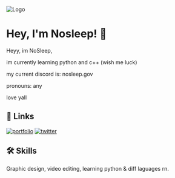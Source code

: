 ![Logo]([https://cdn.discordapp.com/attachments/1346534998131347507/1348689437793718322/rikka.gif?ex=67d0606b&is=67cf0eeb&hm=fdf08fd6683c873d5680421ed747e34f4911fb1f6a1fb87467c1bdb46a3b5a29&](https://media-hosting.imagekit.io//1d8a213b237a4315/rikka.gif?Expires=1837061748&Key-Pair-Id=K2ZIVPTIP2VGHC&Signature=rtt4DGWrvOVmxPia7b1m8ce8kQsrScqM5u0PlaOZbsKIjny6ET7H6xePaYbNAryJyJy2gQz9rV3cHbsmzLRDNGamYMt8m6tl2SF4w6-7J6q0Wp4x7a2bUhBi29CkVDUaD7S3KaZRnZTfZHQpUDfiK2tZXhAgnOpYceox9Z158FPE3Z-LcJyEGvAQKu6yOx1n7cUJJ8G3DK0PyZXb0IGoCdE2dxgbitCqupSeGKfYRWHqaEATWYnePV5aT4n9iWFt~HIBx8dMfqNNuECp2~0kjXSM1nSKX0HkCmdo5iEF7L~wZpg-3qsZhtG5V~yJ6aHMsVzYEmjuDMwoKItw4jcKWg__))

# Hey, I'm Nosleep! 👋

Heyy, im NoSleep,

im currently learning python and c++ (wish me luck)

my current discord is: nosleep.gov

pronouns: any

love yall
## 🔗 Links
[![portfolio](https://cdn.discordapp.com/attachments/1346534998131347507/1348688281524637828/Untitled_design.png?ex=67d05f57&is=67cf0dd7&hm=e94cc94c7019819c76414df65c6a9cf25d7f68e054ee8486f1999f45772953df&)](https://cash.app/$yoyoyo1214)
[![twitter](https://img.shields.io/badge/twitter-1DA1F2?style=for-the-badge&logo=twitter&logoColor=white)](https://x.com/Fw_Slaughter)


## 🛠 Skills
Graphic design, video editing, learning python & diff laguages rn.

